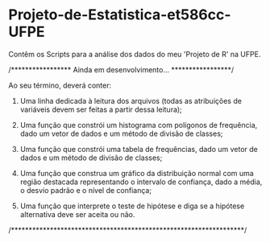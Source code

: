 Projeto-de-Estatistica-et586cc-UFPE
===================================

Contêm os Scripts para a análise dos dados do meu 'Projeto de R' na UFPE.

/***************** Ainda em desenvolvimento... *****************/

Ao seu término, deverá conter:

  1. Uma linha dedicada à leitura dos arquivos (todas as atribuições de variáveis devem ser
  feitas a partir dessa leitura);

  2. Uma função que constrói um histograma com polígonos de frequência, dado um vetor
  de dados e um método de divisão de classes;

  3. Uma função que constrói uma tabela de frequências, dado um vetor de dados e um
  método de divisão de classes;

  4. Uma função que construa um gráfico da distribuição normal com uma região
  destacada representando o intervalo de confiança, dado a média, o desvio padrão e o
  nível de confiança;

  5. Uma função que interprete o teste de hipótese e diga se a hipótese alternativa deve
  ser aceita ou não.

/******************************************************************/
